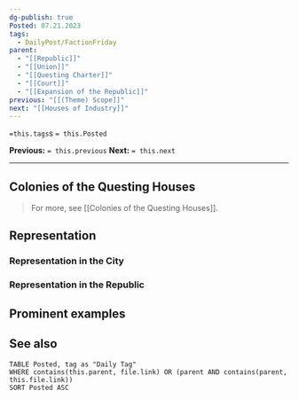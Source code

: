 ```yaml
---
dg-publish: true
Posted: 07.21.2023
tags:
  - DailyPost/FactionFriday
parent:
  - "[[Republic]]"
  - "[[Union]]"
  - "[[Questing Charter]]"
  - "[[Court]]"
  - "[[Expansion of the Republic]]"
previous: "[[(Theme) Scope]]"
next: "[[Houses of Industry]]"
---
```

`=this.tags`s
`= this.Posted`

**Previous:** `= this.previous`
**Next:** `= this.next`

---

## Colonies of the Questing Houses

> For more, see [[Colonies of the Questing Houses]].

## Representation

### Representation in the City

### Representation in the Republic

## Prominent examples

## See also

```dataview
TABLE Posted, tag as "Daily Tag"
WHERE contains(this.parent, file.link) OR (parent AND contains(parent, this.file.link))
SORT Posted ASC
```